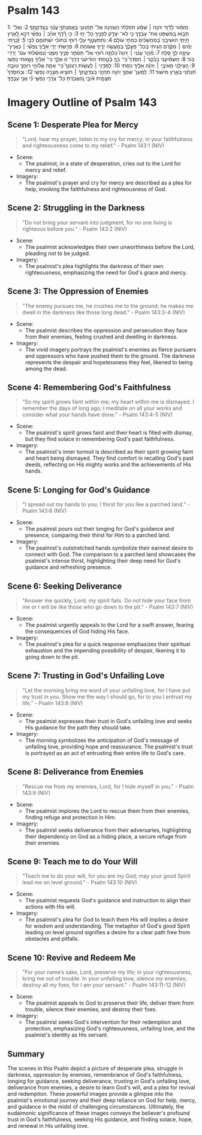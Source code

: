 # Psalm 143
1: מִזְמ֗וֹר לְדָ֫וִ֥ד יְהוָ֤ה ׀ שְׁמַ֬ע תְּפִלָּתִ֗י הַאֲזִ֥ינָה אֶל־ תַּחֲנוּנַ֑י בֶּאֱמֻנָתְךָ֥ עֲ֝נֵ֗נִי בְּצִדְקָתֶֽךָ׃
2: וְאַל־ תָּב֣וֹא בְ֭מִשְׁפָּט אֶת־ עַבְדֶּ֑ךָ כִּ֤י לֹֽא־ יִצְדַּ֖ק לְפָנֶ֣יךָ כָל־ חָֽי׃
3: כִּ֥י רָ֘דַ֤ף אוֹיֵ֨ב ׀ נַפְשִׁ֗י דִּכָּ֣א לָ֭אָרֶץ חַיָּתִ֑י הוֹשִׁיבַ֥נִי בְ֝מַחֲשַׁכִּ֗ים כְּמֵתֵ֥י עוֹלָֽם׃
4: וַתִּתְעַטֵּ֣ף עָלַ֣י רוּחִ֑י בְּ֝תוֹכִ֗י יִשְׁתּוֹמֵ֥ם לִבִּֽי׃
5: זָ֘כַ֤רְתִּי יָמִ֨ים ׀ מִקֶּ֗דֶם הָגִ֥יתִי בְכָל־ פָּעֳלֶ֑ךָ בְּֽמַעֲשֵׂ֖ה יָדֶ֣יךָ אֲשׂוֹחֵֽחַ׃
6: פֵּרַ֣שְׂתִּי יָדַ֣י אֵלֶ֑יךָ נַפְשִׁ֓י ׀ כְּאֶֽרֶץ־ עֲיֵפָ֖ה לְךָ֣ סֶֽלָה׃
7: מַ֘הֵ֤ר עֲנֵ֨נִי ׀ יְהוָה֮ כָּלְתָ֪ה ר֫וּחִ֥י אַל־ תַּסְתֵּ֣ר פָּנֶ֣יךָ מִמֶּ֑נִּי וְ֝נִמְשַׁ֗לְתִּי עִם־ יֹ֥רְדֵי בֽוֹר׃
8: הַשְׁמִ֘יעֵ֤נִי בַבֹּ֨קֶר ׀ חַסְדֶּךָ֮ כִּֽי־ בְךָ֪ בָ֫טָ֥חְתִּי הוֹדִיעֵ֗נִי דֶּֽרֶךְ־ ז֥וּ אֵלֵ֑ךְ כִּֽי־ אֵ֝לֶיךָ נָשָׂ֥אתִי נַפְשִֽׁי׃
9: הַצִּילֵ֖נִי מֵאֹיְבַ֥י ׀ יְהוָ֗ה אֵלֶ֥יךָ כִסִּֽתִי׃
10: לַמְּדֵ֤נִי ׀ לַֽעֲשׂ֣וֹת רְצוֹנֶךָ֮ כִּֽי־ אַתָּ֪ה אֱל֫וֹהָ֥י רוּחֲךָ֥ טוֹבָ֑ה תַּ֝נְחֵ֗נִי בְּאֶ֣רֶץ מִישֽׁוֹר׃
11: לְמַֽעַן־ שִׁמְךָ֣ יְהוָ֣ה תְּחַיֵּ֑נִי בְּצִדְקָתְךָ֓ ׀ תוֹצִ֖יא מִצָּרָ֣ה נַפְשִֽׁי׃
12: וּֽבְחַסְדְּךָ֮ תַּצְמִ֪ית אֹ֫יְבָ֥י וְֽ֭הַאֲבַדְתָּ כָּל־ צֹרֲרֵ֣י נַפְשִׁ֑י כִּ֝֗י אֲנִ֣י עַבְדֶּֽךָ׃

# Imagery Outline of Psalm 143

## Scene 1: Desperate Plea for Mercy

> "Lord, hear my prayer,
    listen to my cry for mercy;
in your faithfulness and righteousness
    come to my relief." - Psalm 143:1 (NIV)

- Scene:
  - The psalmist, in a state of desperation, cries out to the Lord for mercy and relief.
- Imagery:
  - The psalmist's prayer and cry for mercy are described as a plea for help, invoking the faithfulness and righteousness of God.

## Scene 2: Struggling in the Darkness

> "Do not bring your servant into judgment,
    for no one living is righteous before you." - Psalm 143:2 (NIV)

- Scene:
  - The psalmist acknowledges their own unworthiness before the Lord, pleading not to be judged.
- Imagery:
  - The psalmist's plea highlights the darkness of their own righteousness, emphasizing the need for God's grace and mercy.

## Scene 3: The Oppression of Enemies

> "The enemy pursues me,
    he crushes me to the ground;
he makes me dwell in the darkness
    like those long dead." - Psalm 143:3-4 (NIV)

- Scene:
  - The psalmist describes the oppression and persecution they face from their enemies, feeling crushed and dwelling in darkness.
- Imagery:
  - The vivid imagery portrays the psalmist's enemies as fierce pursuers and oppressors who have pushed them to the ground. The darkness represents the despair and hopelessness they feel, likened to being among the dead.

## Scene 4: Remembering God's Faithfulness

> "So my spirit grows faint within me;
    my heart within me is dismayed.
I remember the days of long ago;
    I meditate on all your works
    and consider what your hands have done." - Psalm 143:4-5 (NIV)

- Scene:
  - The psalmist's spirit grows faint and their heart is filled with dismay, but they find solace in remembering God's past faithfulness.
- Imagery:
  - The psalmist's inner turmoil is described as their spirit growing faint and heart being dismayed. They find comfort in recalling God's past deeds, reflecting on His mighty works and the achievements of His hands.

## Scene 5: Longing for God's Guidance

> "I spread out my hands to you;
    I thirst for you like a parched land." - Psalm 143:6 (NIV)

- Scene:
  - The psalmist pours out their longing for God's guidance and presence, comparing their thirst for Him to a parched land.
- Imagery:
  - The psalmist's outstretched hands symbolize their earnest desire to connect with God. The comparison to a parched land showcases the psalmist's intense thirst, highlighting their deep need for God's guidance and refreshing presence.

## Scene 6: Seeking Deliverance

> "Answer me quickly, Lord;
    my spirit fails.
Do not hide your face from me
    or I will be like those who go down to the pit." - Psalm 143:7 (NIV)

- Scene:
  - The psalmist urgently appeals to the Lord for a swift answer, fearing the consequences of God hiding His face.
- Imagery:
  - The psalmist's plea for a quick response emphasizes their spiritual exhaustion and the impending possibility of despair, likening it to going down to the pit.

## Scene 7: Trusting in God's Unfailing Love

> "Let the morning bring me word of your unfailing love,
    for I have put my trust in you.
Show me the way I should go,
    for to you I entrust my life." - Psalm 143:8 (NIV)

- Scene:
  - The psalmist expresses their trust in God's unfailing love and seeks His guidance for the path they should take.
- Imagery:
  - The morning symbolizes the anticipation of God's message of unfailing love, providing hope and reassurance. The psalmist's trust is portrayed as an act of entrusting their entire life to God's care.

## Scene 8: Deliverance from Enemies

> "Rescue me from my enemies, Lord,
    for I hide myself in you." - Psalm 143:9 (NIV)

- Scene:
  - The psalmist implores the Lord to rescue them from their enemies, finding refuge and protection in Him.
- Imagery:
  - The psalmist seeks deliverance from their adversaries, highlighting their dependency on God as a hiding place, a secure refuge from their enemies.

## Scene 9: Teach me to do Your Will

> "Teach me to do your will,
    for you are my God;
may your good Spirit
    lead me on level ground." - Psalm 143:10 (NIV)

- Scene:
  - The psalmist requests God's guidance and instruction to align their actions with His will.
- Imagery:
  - The psalmist's plea for God to teach them His will implies a desire for wisdom and understanding. The metaphor of God's good Spirit leading on level ground signifies a desire for a clear path free from obstacles and pitfalls.

## Scene 10: Revive and Redeem Me

> "For your name’s sake, Lord, preserve my life;
    in your righteousness, bring me out of trouble.
In your unfailing love, silence my enemies;
    destroy all my foes,
    for I am your servant." - Psalm 143:11-12 (NIV)

- Scene:
  - The psalmist appeals to God to preserve their life, deliver them from trouble, silence their enemies, and destroy their foes.
- Imagery:
  - The psalmist seeks God's intervention for their redemption and protection, emphasizing God's righteousness, unfailing love, and the psalmist's identity as His servant.

## Summary

The scenes in this Psalm depict a picture of desperate plea, struggle in darkness, oppression by enemies, remembrance of God's faithfulness, longing for guidance, seeking deliverance, trusting in God's unfailing love, deliverance from enemies, a desire to learn God's will, and a plea for revival and redemption. These powerful images provide a glimpse into the psalmist's emotional journey and their deep reliance on God for help, mercy, and guidance in the midst of challenging circumstances. Ultimately, the eudaimonic significance of these images conveys the believer's profound trust in God's faithfulness, seeking His guidance, and finding solace, hope, and renewal in His unfailing love.